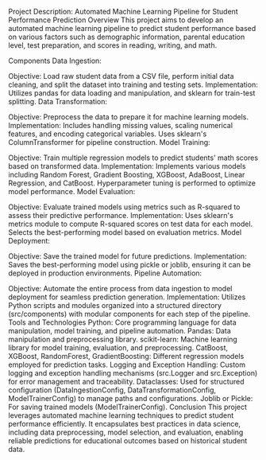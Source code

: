 Project Description: Automated Machine Learning Pipeline for Student Performance Prediction
Overview
This project aims to develop an automated machine learning pipeline to predict student performance based on various factors such as demographic information, parental education level, test preparation, and scores in reading, writing, and math.

Components
Data Ingestion:

Objective: Load raw student data from a CSV file, perform initial data cleaning, and split the dataset into training and testing sets.
Implementation: Utilizes pandas for data loading and manipulation, and sklearn for train-test splitting.
Data Transformation:

Objective: Preprocess the data to prepare it for machine learning models.
Implementation: Includes handling missing values, scaling numerical features, and encoding categorical variables. Uses sklearn's ColumnTransformer for pipeline construction.
Model Training:

Objective: Train multiple regression models to predict students' math scores based on transformed data.
Implementation: Implements various models including Random Forest, Gradient Boosting, XGBoost, AdaBoost, Linear Regression, and CatBoost. Hyperparameter tuning is performed to optimize model performance.
Model Evaluation:

Objective: Evaluate trained models using metrics such as R-squared to assess their predictive performance.
Implementation: Uses sklearn's metrics module to compute R-squared scores on test data for each model. Selects the best-performing model based on evaluation metrics.
Model Deployment:

Objective: Save the trained model for future predictions.
Implementation: Saves the best-performing model using pickle or joblib, ensuring it can be deployed in production environments.
Pipeline Automation:

Objective: Automate the entire process from data ingestion to model deployment for seamless prediction generation.
Implementation: Utilizes Python scripts and modules organized into a structured directory (src/components) with modular components for each step of the pipeline.
Tools and Technologies
Python: Core programming language for data manipulation, model training, and pipeline automation.
Pandas: Data manipulation and preprocessing library.
scikit-learn: Machine learning library for model training, evaluation, and preprocessing.
CatBoost, XGBoost, RandomForest, GradientBoosting: Different regression models employed for prediction tasks.
Logging and Exception Handling: Custom logging and exception handling mechanisms (src.Logger and src.Exception) for error management and traceability.
Dataclasses: Used for structured configuration (DataIngestionConfig, DataTransformationConfig, ModelTrainerConfig) to manage paths and configurations.
Joblib or Pickle: For saving trained models (ModelTrainerConfig).
Conclusion
This project leverages automated machine learning techniques to predict student performance efficiently. It encapsulates best practices in data science, including data preprocessing, model selection, and evaluation, enabling reliable predictions for educational outcomes based on historical student data.







